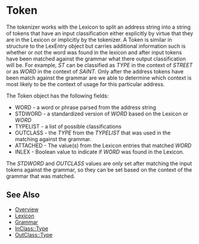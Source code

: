 # Token

The tokenizer works with the Lexicon to split an address string into a string
of tokens that have an input classification either explicitly by virtue that
they are in the Lexicon or implicitly by the tokenizer. A Token is similar in
structure to the LexEntry object but carries additional information such is
whether or not the word was found in the lexicon and after input tokens have
been matched against the grammar what there output classification will be. For
example, *ST* can be classified as *TYPE* in the context of *STREET* or as
*WORD* in the context of *SAINT*. Only after the address tokens have been match
against the grammar are we able to determine which context is most likely to be
the context of usage for this particular address.

The Token object has the following fields:

* WORD - a word or phrase parsed from the address string
* STDWORD - a standardized version of *WORD* based on the Lexicon or *WORD*
* TYPELIST - a list of possible classifications
* OUTCLASS - the *TYPE* from the *TYPELIST* that was used in the matching against the grammar.
* ATTACHED - The value(s) from the Lexicon entries that matched *WORD*
* INLEX - Boolean value to indicate if *WORD* was found in the Lexicon.

The *STDWORD* and *OUTCLASS* values are only set after matching the input
tokens against the grammar, so they can be set based on the context of the
grammar that was matched.

## See Also

* [Overview](overview.md)
* [Lexicon](lexicon.md)
* [Grammar](grammar.md)
* [InClass::Type](inclass.md)
* [OutClass::Type](outclass.md)

